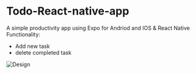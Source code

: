 # Todo-React-native-app
A simple productivity app using Expo for Andriod and IOS &amp; React Native
Functionality: 

* Add new task
* delete completed task

![Design](https://user-images.githubusercontent.com/64664405/123321561-08083e00-d52b-11eb-8fd5-b42a368146db.png)
